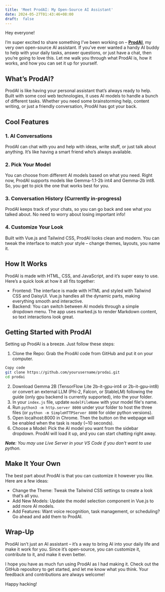 ```yaml
---
title: 'Meet ProdAI: My Open-Source AI Assistant'
date: 2024-05-27T01:43:46+08:00
draft:  false
---
```


Hey everyone!

I’m super excited to share something I’ve been working on – **[ProdAI](https://github.com/isaganijaen/prodai)**, my very own open-source AI assistant. If you’ve ever wanted a handy AI buddy to help with your daily tasks, answer questions, or just have a chat, then you’re going to love this. Let me walk you through what ProdAI is, how it works, and how you can set it up for yourself.

## What’s ProdAI?
ProdAI is like having your personal assistant that’s always ready to help. Built with some cool web technologies, it uses AI models to handle a bunch of different tasks. Whether you need some brainstorming help, content writing, or just a friendly conversation, ProdAI has got your back.

## Cool Features
### 1. AI Conversations
ProdAI can chat with you and help with ideas, write stuff, or just talk about anything. It’s like having a smart friend who’s always available.

### 2. Pick Your Model
You can choose from different AI models based on what you need. Right now, ProdAI supports models like Gemma-1.1-2b int4 and Gemma-2b int8. So, you get to pick the one that works best for you.

### 3. Conversation History (Currently in-progress)
ProdAI keeps track of your chats, so you can go back and see what you talked about. No need to worry about losing important info!

### 4. Customize Your Look
Built with Vue.js and Tailwind CSS, ProdAI looks clean and modern. You can tweak the interface to match your style – change themes, layouts, you name it.

## How It Works
ProdAI is made with HTML, CSS, and JavaScript, and it’s super easy to use. Here’s a quick look at how it all fits together:

 - Frontend: The interface is made with HTML and styled with Tailwind CSS and DaisyUI. Vue.js handles all the dynamic parts, making everything smooth and interactive.
 - Backend: You can switch between AI models through a simple dropdown menu. The app uses marked.js to render Markdown content, so text interactions look great.

## Getting Started with ProdAI
Setting up ProdAI is a breeze. Just follow these steps:

1. Clone the Repo: Grab the ProdAI code from GitHub and put it on your computer.

```bash
Copy code
git clone https://github.com/yourusername/prodai.git
cd prodai
```



2. Download Gemma 2B (TensorFlow Lite 2b-it-gpu-int4 or 2b-it-gpu-int8) or convert an external LLM (Phi-2, Falcon, or StableLM) following the guide (only gpu backend is currently supported), into the your folder.
3. In your ```index.js``` file, update ```modelFileName``` with your model file's name.
4. Run ```python3 -m http.server 8000``` under your folder to host the three files (or ```python -m SimpleHTTPServer 8000``` for older python versions).
5. Open localhost:8000 in Chrome. Then the button on the webpage will be enabled when the task is ready (~10 seconds).
6. Choose a Model: Pick the AI model you want from the sidebar dropdown. ProdAI will load it up, and you can start chatting right away.

***Note**: You may use Live Server in your VS Code if you don't want to use python.*


## Make It Your Own
The best part about ProdAI is that you can customize it however you like. Here are a few ideas:

- Change the Theme: Tweak the Tailwind CSS settings to create a look that’s all you.
- Add New Models: Update the model selection component in Vue.js to add more AI models.
- Add Features: Want voice recognition, task management, or scheduling? Go ahead and add them to ProdAI.

## Wrap-Up
ProdAI isn’t just an AI assistant – it’s a way to bring AI into your daily life and make it work for you. Since it’s open-source, you can customize it, contribute to it, and make it even better.

I hope you have as much fun using ProdAI as I had making it. Check out the GitHub repository to get started, and let me know what you think. Your feedback and contributions are always welcome!

Happy hacking!


